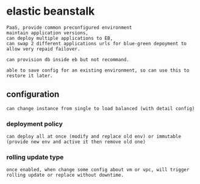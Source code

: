 # elastic beanstalk

    PaaS, provide common preconfigured environment
    maintain application versions, 
    can deploy multiple applications to EB,
    can swap 2 different applications urls for blue-green depoyment to allow very repaid failover.

    can provision db inside eb but not recommand.

    able to save config for an existing environment, so can use this to restore it later.

## configuration
    can change instance from single to load balanced (with detail config) 

### deployment policy
    can deploy all at once (modify and replace old env) or immutable (provide new env and active it then remove old one)

### rolling update type
    once enabled, when change some config about vm or vpc, will trigger rolling update or replace without downtime.
